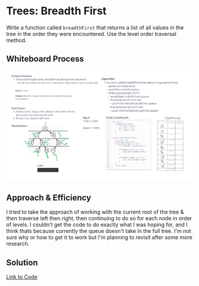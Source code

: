 # Trees: Breadth First

Write a function called `breadthFirst` that returns a list of all values in the tree in the order they were encountered. Use the level order traversal method.

## Whiteboard Process

![Whiteboard](./whiteboard.png)

## Approach & Efficiency
<!-- What approach did you take? Why? What is the Big O space/time for this approach? -->

I tried to take the approach of working with the current root of the tree & then traverse left then right, then continuing to do so for each node in order of levels. I couldn't get the code to do exactly what I was hoping for, and I think thats because currently the queue doesn't take in the full tree. I'm not sure why or how to get it to work but I'm planning to revisit after some more research.

## Solution
<!-- Show how to run your code, and examples of it in action -->

[Link to Code](./index.js)
